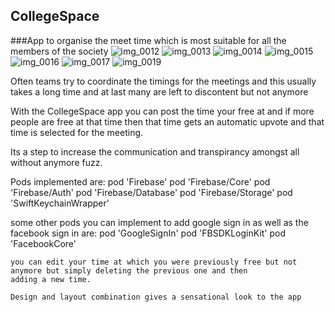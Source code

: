 ## CollegeSpace
###App to organise the meet time which is most suitable for all the members of the society
![img_0012](https://user-images.githubusercontent.com/29154028/35706685-ba8698d6-07cc-11e8-9876-5d83380fd027.PNG)
![img_0013](https://user-images.githubusercontent.com/29154028/35706686-bab84c50-07cc-11e8-9e84-2b0962433028.PNG)
![img_0014](https://user-images.githubusercontent.com/29154028/35706687-baef2720-07cc-11e8-8c55-cfa3a641f9af.PNG)
![img_0015](https://user-images.githubusercontent.com/29154028/35706688-bb2058ae-07cc-11e8-83bc-b8e102360ffa.PNG)
![img_0016](https://user-images.githubusercontent.com/29154028/35706690-bb528afe-07cc-11e8-8ca6-88eff5c9db10.PNG)
![img_0017](https://user-images.githubusercontent.com/29154028/35706691-bb8ddd7a-07cc-11e8-8754-37d5cbc92dd4.PNG)
![img_0019](https://user-images.githubusercontent.com/29154028/35706693-bbbfd2e4-07cc-11e8-8822-53c63ef6d9c8.PNG)

Often teams try to coordinate the timings for the meetings and this usually takes a long time and at last many are left to
discontent but not anymore 

With the CollegeSpace app you can post the time your free at and if more people are free at that time then that time gets an 
automatic upvote and that time is selected for the meeting.

Its a step to increase the communication and transpirancy amongst all without anymore fuzz.

Pods implemented are:
    pod 'Firebase'
    pod 'Firebase/Core'
    pod 'Firebase/Auth'
    pod 'Firebase/Database'
    pod 'Firebase/Storage'
    pod 'SwiftKeychainWrapper'


some other pods you can implement to add google sign in as well as the facebook sign in are:
    pod 'GoogleSignIn'
    pod 'FBSDKLoginKit'
    pod 'FacebookCore'
    
    you can edit your time at which you were previously free but not anymore but simply deleting the previous one and then
    adding a new time.
    
    Design and layout combination gives a sensational look to the app
    
